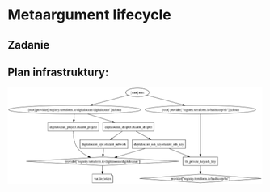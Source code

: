 # Metaargument lifecycle

## Zadanie

## Plan infrastruktury:
![PNG GRAPH](/001_terraform_workflow/012_resources_metaargument_lifecycle/digitalocean_example/graph.png "Przykład graficzny konfiguracji")

